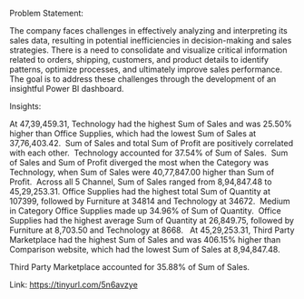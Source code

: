 Problem Statement:

The company faces challenges in effectively analyzing and interpreting its sales data, resulting
in potential inefficiencies in decision-making and sales strategies. There is a need to consolidate
and visualize critical information related to orders, shipping, customers, and product details to
identify patterns, optimize processes, and ultimately improve sales performance. The goal is to
address these challenges through the development of an insightful Power BI dashboard.
 
 
 
 
 Insights:
 
 At 47,39,459.31, Technology had the highest Sum of Sales and was 25.50% higher than Office Supplies, which had the lowest Sum of Sales at 37,76,403.42.﻿﻿
﻿﻿
﻿﻿Sum of Sales and total Sum of Profit are positively correlated with each other.﻿﻿
﻿﻿
﻿﻿Technology accounted for 37.54% of Sum of Sales.﻿﻿
﻿﻿
﻿﻿Sum of Sales and Sum of Profit diverged the most when the Category was Technology, when Sum of Sales were 40,77,847.00 higher than Sum of Profit.﻿﻿
﻿﻿
﻿﻿Across all 5 Channel, Sum of Sales ranged from 8,94,847.48 to 45,29,253.31.﻿﻿
﻿﻿﻿Office Supplies had the highest total Sum of Quantity at 107399, followed by Furniture at 34814 and Technology at 34672.﻿﻿
﻿﻿
﻿﻿Medium in Category Office Supplies made up 34.96% of Sum of Quantity.﻿
﻿﻿
﻿﻿Office Supplies had the highest average Sum of Quantity at 26,849.75, followed by Furniture at 8,703.50 and Technology at 8668.﻿﻿
﻿﻿
﻿
At 45,29,253.31, Third Party Marketplace had the highest Sum of Sales and was 406.15% higher than Comparison website, which had the lowest Sum of Sales at 8,94,847.48.﻿﻿

Third Party Marketplace accounted for 35.88% of Sum of Sales.﻿﻿



Link: https://tinyurl.com/5n6avzye
﻿﻿
﻿﻿
﻿﻿
﻿
﻿
